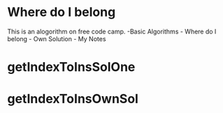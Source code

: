 # Where do I belong

This is an alogorithm on free code camp.
    -Basic Algorithms
        - Where do I belong - Own Solution 
        - My Notes
 
# getIndexToInsSolOne
# getIndexToInsOwnSol
